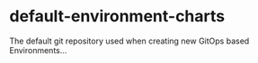 # default-environment-charts

The default git repository used when creating new GitOps based Environments...
